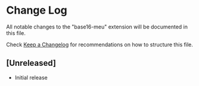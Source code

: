 # Change Log

All notable changes to the "base16-meu" extension will be documented in this file.

Check [Keep a Changelog](http://keepachangelog.com/) for recommendations on how to structure this file.

## [Unreleased]

- Initial release
